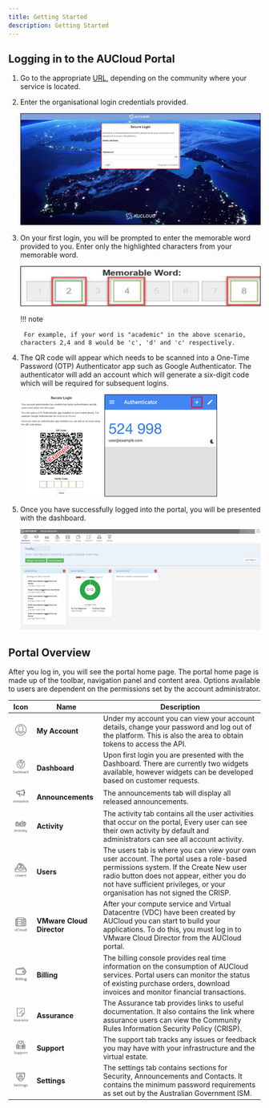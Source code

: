 ```yaml
---
title: Getting Started
description: Getting Started
---
```


## Logging in to the AUCloud Portal

1. Go to the appropriate [URL](../../Platform_Services/reference_urls.md#portal-ui), depending on the community where your service is located.

1. Enter the organisational login credentials provided.

    ![Login Screen](./assets/login.png)

1. On your first login, you will be prompted to enter the memorable word provided to you. Enter only the highlighted characters from your memorable word.

    ![Memorable Word](./assets/memorable_word.png)

    !!! note

        For example, if your word is "academic" in the above scenario, characters 2,4 and 8 would be 'c', 'd' and 'c' respectively.

1. The QR code will appear which needs to be scanned into a One-Time Password (OTP) Authenticator app such as Google Authenticator. The authenticator will add an account which will generate a six-digit code which will be required for subsequent logins.

    ![Secure Login](./assets/secure_login.png)      ![Authenticator Example](./assets/authenticator.png)

1. Once you have successfully logged into the portal, you will be presented with the dashboard.

    ![Portal Dashboard](./assets/dashboard.png)

## Portal Overview

After you log in, you will see the portal home page. The portal home page is made up of the toolbar, navigation panel and content area. Options available to users are dependent on the permissions set by the account administrator.

| Icon      | Name | Description |
| ----------- | ----------- | ----------- |
|![My Account Icon](./assets/icons/my_account.png)| **My Account** | Under my account you can view your account details, change your password and log out of the platform. This is also the area to obtain tokens to access the API.|
|![Dashboard Icon](./assets/icons/dashboard.png)| **Dashboard** | Upon first login you are presented with the Dashboard. There are currently two widgets available, however widgets can be developed based on customer requests.|
|![Announcements Icon](./assets/icons/announcements.png)| **Announcements** | The announcements tab will display all released announcements.|
|![Activity Icon](./assets/icons/activity.png)| **Activity** | The activity tab contains all the user activities that occur on the portal, Every user can see their own activity by default and administrators can see all account activity.|
|![Users Icon](./assets/icons/users.png)| **Users** | The users tab is where you can view your own user account. The portal uses a role-based permissions system. If the Create New user radio button does not appear, either you do not have sufficient privileges, or your organisation has not signed the CRISP.|
|![VMware Cloud Director Icon](./assets/icons/vcloud.png)| **VMware Cloud Director** | After your compute service and Virtual Datacentre (VDC) have been created by AUCloud you can start to build your applications. To do this, you must log in to VMware Cloud Director from the AUCloud portal.|
|![Billing Icon](./assets/icons/billing.png)| **Billing** | The billing console provides real time information on the consumption of AUCloud services. Portal users can monitor the status of existing purchase orders, download invoices and monitor financial transactions.|
|![Assurance Icon](./assets/icons/assurance.png)| **Assurance** | The Assurance tab provides links to useful documentation. It also contains the link where assurance users can view the Community Rules Information Security Policy (CRISP).|
|![Support Icon](./assets/icons/support.png)| **Support** | The support tab tracks any issues or feedback you may have with your infrastructure and the virtual estate.|
|![Settings Icon](./assets/icons/settings.png)| **Settings** | The settings tab contains sections for Security, Announcements and Contacts. It contains the minimum password requirements as set out by the Australian Government ISM.|